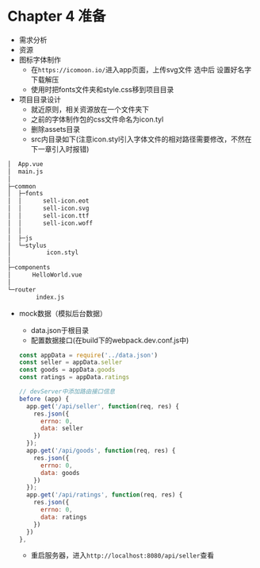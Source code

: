 # Chapter 4 准备

- 需求分析
- 资源
- 图标字体制作
  - 在`https://icomoon.io/`进入app页面，上传svg文件 选中后 设置好名字 下载解压
  - 使用时把fonts文件夹和style.css移到项目目录
- 项目目录设计
  - 就近原则，相关资源放在一个文件夹下
  - 之前的字体制作包的css文件命名为icon.tyl
  - 删除assets目录
  - src内目录如下(注意icon.styl引入字体文件的相对路径需要修改，不然在下一章引入时报错)

```html
│  App.vue
│  main.js
│
├─common
│  ├─fonts
│  │      sell-icon.eot
│  │      sell-icon.svg
│  │      sell-icon.ttf
│  │      sell-icon.woff
│  │
│  ├─js
│  └─stylus
│          icon.styl
│
├─components
│      HelloWorld.vue
│
└─router
        index.js
```

- mock数据（模拟后台数据）
  - data.json于根目录
  - 配置数据接口(在build下的webpack.dev.conf.js中)

  ```javascript
  const appData = require('../data.json')
  const seller = appData.seller
  const goods = appData.goods
  const ratings = appData.ratings

  // devServer中添加路由接口信息
  before (app) {
    app.get('/api/seller', function(req, res) {
      res.json({
        errno: 0,
        data: seller
      })
    });
    app.get('/api/goods', function(req, res) {
      res.json({
        errno: 0,
        data: goods
      })
    });
    app.get('/api/ratings', function(req, res) {
      res.json({
        errno: 0,
        data: ratings
      })
    })
  },
  ```

  - 重启服务器，进入`http://localhost:8080/api/seller`查看